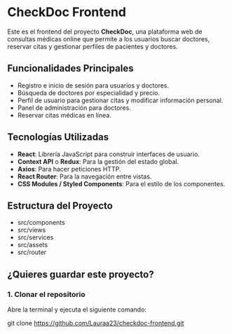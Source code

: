 # CheckDoc Frontend

Este es el frontend del proyecto **CheckDoc**, una plataforma web de consultas médicas online que permite a los usuarios buscar doctores, reservar citas y gestionar perfiles de pacientes y doctores.

## Funcionalidades Principales

- Registro e inicio de sesión para usuarios y doctores.
- Búsqueda de doctores por especialidad y precio.
- Perfil de usuario para gestionar citas y modificar información personal.
- Panel de administración para doctores.
- Reservar citas médicas en línea.

## Tecnologías Utilizadas

- **React**: Librería JavaScript para construir interfaces de usuario.
- **Context API** o **Redux**: Para la gestión del estado global.
- **Axios**: Para hacer peticiones HTTP.
- **React Router**: Para la navegación entre vistas.
- **CSS Modules / Styled Components**: Para el estilo de los componentes.

## Estructura del Proyecto

- src/components
- src/views
- src/services
- src/assets
- src/router

## ¿Quieres guardar este proyecto?

### 1. Clonar el repositorio

Abre la terminal y ejecuta el siguiente comando:

git clone https://github.com/Lauraa23/checkdoc-frontend.git

